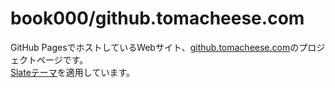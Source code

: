 # book000/github.tomacheese.com

GitHub PagesでホストしているWebサイト、[github.tomacheese.com](https://github.tomacheese.com)のプロジェクトページです。  
[Slateテーマ](https://github.com/pages-themes/slate)を適用しています。  
